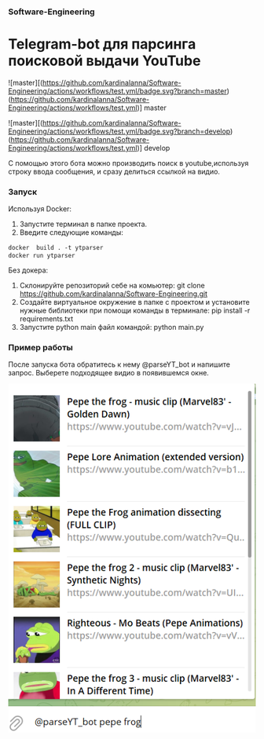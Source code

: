 ### Software-Engineering
# Telegram-bot для парсинга поисковой выдачи YouTube
![master][(https://github.com/kardinalanna/Software-Engineering/actions/workflows/test.yml/badge.svg?branch=master)(https://github.com/kardinalanna/Software-Engineering/actions/workflows/test.yml)] master

![master][(https://github.com/kardinalanna/Software-Engineering/actions/workflows/test.yml/badge.svg?branch=develop)(https://github.com/kardinalanna/Software-Engineering/actions/workflows/test.yml)] develop

С помощью этого бота можно производить поиск в youtube,используя строку ввода сообщения, и сразу делиться ссылкой на видио.

### Запуск 
Используя Docker:
   1. Запустите терминал в папке проекта.
   2. Введите следующие команды:
    
    docker  build . -t ytparser 
    docker run ytparser

Без докера:
 1. Склонируйте репозиторий себе на комьютер: git clone https://github.com/kardinalanna/Software-Engineering.git
 2. Создайте виртуальное окружение в папке с проектом и установите нужные библиотеки при помощи команды в терминале: pip install -r requirements.txt
 3. Запустите python main файл командой: python main.py
 
 ### Пример работы
После запуска бота обратитесь к нему @parseYT_bot и напишите запрос. Выберете подходящее видио в появившемся окне.


 ![alt text](https://github.com/kardinalanna/Software-Engineering/blob/main/exp_img.PNG?raw=true)


